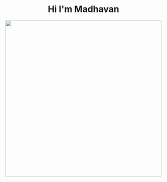 <h1 align="center">Hi I'm Madhavan </h1>
<p align="center">
  <img src="https://raw.githubusercontent.com/astrohexdev/my-assets/refs/heads/Main/pro/pro-5.gif" width="500" height="500"> 
</p>
